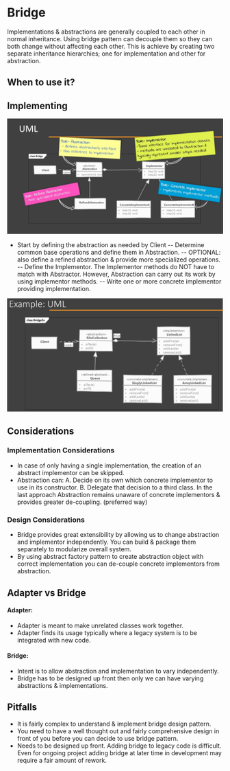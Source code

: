 # Bridge

Implementations & abstractions are generally coupled to each other in normal inheritance. Using bridge pattern can decouple them so they can both change without affecting each other.
This is achieve by creating two separate inheritance hierarchies; one for implementation and other for abstraction.

## When to use it?



## Implementing

![bridgeUml](./bridge-01.png)


- Start by defining the abstraction as needed by Client
    -- Determine common base operations and define them in Abstraction.
    -- OPTIONAL: also define a refined abstraction & provide more specialized operations.
    -- Define the Implementor. The Implementor methods do NOT have to match with Abstractor. However, Abstraction can carry out its work by using implementor methods.
    -- Write one or more concrete implementor providing implementation.

![bridgeExampleUml](./bridge-02.png)

## Considerations

### Implementation Considerations

- In case of only having a single implementation, the creation of an abstract implementor can be skipped.
- Abstraction can:
    A. Decide on its own which concrete implementor to use in its constructor.
    B. Delegate that decision to a third class. In the last approach Abstraction remains unaware of concrete implementors & provides greater de-coupling. (preferred way)

### Design Considerations

- Bridge provides great extensibility by allowing us to change abstraction and implementor independently. You can build & package them separately to modularize overall system.
- By using abstract factory pattern to create abstraction object with correct implementation you can de-couple concrete implementors from abstraction.

## Adapter vs Bridge 



#### Adapter:

- Adapter is meant to make unrelated classes work together.
- Adapter finds its usage typically where a legacy system is to be integrated with new code.

#### Bridge:

- Intent is to allow abstraction and implementation to vary independently.
- Bridge has to be designed up front then only we can have varying abstractions & implementations.

## Pitfalls

- It is fairly complex to understand & implement bridge design pattern.
- You need to have a well thought out and fairly comprehensive design in front of you before you can decide to use bridge pattern.
- Needs to be designed up front. Adding bridge to legacy code is difficult. Even for ongoing project adding bridge at later time in development may require a fair amount of rework.